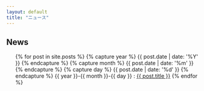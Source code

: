 ```yaml
---
layout: default
title: "ニュース"
---
```


<link rel="stylesheet" href="{{ '/assets/css/style.css' | relative_url }}">

<div class="home-news">
    <h2>News</h2>
    <ul>
        {% for post in site.posts %}
            {% capture year %}  {{ post.date | date: '%Y' }} {% endcapture %}
            {% capture month %} {{ post.date | date: '%m' }} {% endcapture %}
            {% capture day %}   {{ post.date | date: '%d' }} {% endcapture %}
            <oi>
                {{ year }}-{{ month }}-{{ day }} : 
                <a href="/Oto{{ post.url }}">{{ post.title }}</a>
            </oi>
        {% endfor %}
    </ul>
</div>